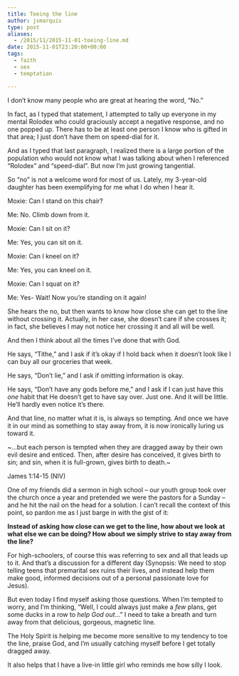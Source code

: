 ```yaml
---
title: Toeing the line
author: jsmarquis
type: post
aliases:
  - /2015/11/2015-11-01-toeing-line.md
date: 2015-11-01T23:20:00+00:00
tags:
  - faith
  - sex
  - temptation

---
```

I don&#8217;t know many people who are great at hearing the word, &#8220;No.&#8221;

In fact, as I typed that statement, I attempted to tally up everyone in my mental Rolodex who could graciously accept a negative response, and no one popped up. There has to be at least one person I know who is gifted in that area; I just don&#8217;t have them on speed-dial for it.

And as I typed that last paragraph, I realized there is a large portion of the population who would not know what I was talking about when I referenced &#8220;Rolodex&#8221; and &#8220;speed-dial&#8221;. But now I&#8217;m just growing tangential.

So &#8220;no&#8221; is not a welcome word for most of us. Lately, my 3-year-old daughter has been exemplifying for me what I do when I hear it.

Moxie: Can I stand on this chair?

Me: No. Climb down from it.

Moxie: Can I sit on it?

Me: Yes, you can sit on it.

Moxie: Can I kneel on it?

Me: Yes, you can kneel on it.

Moxie: Can I squat on it?

Me: Yes- Wait! Now you&#8217;re standing on it again!

She hears the no, but then wants to know how close she can get to the line without crossing it. Actually, in her case, she doesn&#8217;t care if she crosses it; in fact, she believes I may not notice her crossing it and all will be well.

And then I think about all the times I&#8217;ve done that with God.

He says, &#8220;Tithe,&#8221; and I ask if it&#8217;s okay if I hold back when it doesn&#8217;t look like I can buy all our groceries that week.

He says, &#8220;Don&#8217;t lie,&#8221; and I ask if omitting information is okay.

He says, &#8220;Don&#8217;t have any gods before me,&#8221; and I ask if I can just have this _one_ habit that He doesn&#8217;t get to have say over. Just one. And it will be little. He&#8217;ll hardly even notice it&#8217;s there.

And that line, no matter what it is, is always so tempting.&nbsp;<span class="text Jas-1-14" id="en-NIV-30281"></span>And once we have it in our mind as something to stay away from, it is now ironically luring us toward it.

<span class="text Jas-1-14" id="en-NIV-30281">~&#8230;but each person is tempted when they are dragged away by their own evil desire and enticed. </span><span class="text Jas-1-14" id="en-NIV-30281"><span class="text Jas-1-15" id="en-NIV-30282">Then, after desire has conceived, it gives birth to sin; and sin, when it is full-grown, gives birth to death.</span>~</span>

<span class="text Jas-1-14" id="en-NIV-30281">James 1:14-15 (NIV)&nbsp;</span>

One of my friends did a sermon in high school &#8211; our youth group took over the church once a year and pretended we were the pastors for a Sunday &#8211; and he hit the nail on the head for a solution. I can&#8217;t recall the context of this point, so pardon me as I just barge in with the gist of it:

**Instead of asking how close can we get to the line, how about we look at what else we can be doing? How about we simply strive to stay away from the line?**

For high-schoolers, of course this was referring to sex and all that leads up to it. And that&#8217;s a discussion for a different day (Synopsis: We need to stop telling teens that premarital sex ruins their lives, and instead help them make good, informed decisions out of a personal passionate love for Jesus).

But even today I find myself asking those questions. When I&#8217;m tempted to worry, and I&#8217;m thinking, &#8220;Well, I could always just make a _few_ plans, get some ducks in a row to _help God out_&#8230;&#8221; I need to take a breath and turn away from that delicious, gorgeous, magnetic line.

The Holy Spirit is helping me become more sensitive to my tendency to toe the line, praise God, and I&#8217;m usually catching myself before I get totally dragged away.

It also helps that I have a live-in little girl who reminds me how silly I look.